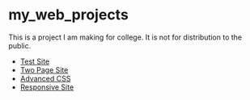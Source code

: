 # my_web_projects

This is a project I am making for college. It is not for distribution to the public.

<ul>
<li><a href="test/test.html" target="_blank">Test Site</li>
<li><a href="html5/index.html" target="_blank">Two Page Site</li>
<li><a href="adv-css/index.html" target="_blank">Advanced CSS</li>
<li><a href="responsive-site/index.html" target="_blank">Responsive Site</li>
</ul>
